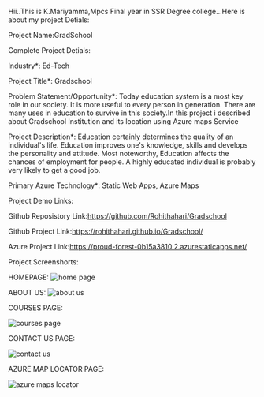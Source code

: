 Hii..This is K.Mariyamma,Mpcs Final year in SSR Degree college...Here is about my project Detials:

Project Name:GradSchool

Complete Project Detials:

Industry*:
Ed-Tech

Project Title*:
Gradschool

Problem Statement/Opportunity*:
Today education system is a most key role in our society. It is more useful to every person in generation. There are many uses in education to survive in this society.In this project i described about Gradschool Institution and its location using Azure maps Service

Project Description*:
Education certainly determines the quality of an individual's life. Education improves one's knowledge, skills and develops the personality and attitude. Most noteworthy, Education affects the chances of employment for people. A highly educated individual is probably very likely to get a good job.

Primary Azure Technology*:
Static Web Apps, Azure Maps

Project Demo Links:

Github Reposistory Link:https://github.com/Rohithahari/Gradschool

Github Project Link:https://rohithahari.github.io/Gradschool/

Azure Project Link:https://proud-forest-0b15a3810.2.azurestaticapps.net/


Project Screenshorts:

HOMEPAGE:
![home page](https://user-images.githubusercontent.com/115872257/207288594-a4bcddf4-541b-4e84-b0ec-4b669ce3078e.jpg)

ABOUT US:
![about us](https://user-images.githubusercontent.com/115872257/207288557-bf347b84-21a5-47c3-8959-fda47fd6896d.jpg)

COURSES PAGE:

![courses page](https://user-images.githubusercontent.com/115872257/207288580-92e038bc-596d-428c-9619-6422331d6fe8.jpg)

CONTACT US PAGE:

![contact us](https://user-images.githubusercontent.com/115872257/207288587-45e5ea86-9de1-48ee-8681-0a5a00a5075f.jpg)

AZURE MAP LOCATOR PAGE:

![azure maps locator](https://user-images.githubusercontent.com/115872257/207288591-168fb4cc-b897-47c3-888b-5b4981a0cb56.jpg)


